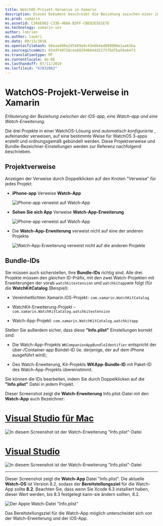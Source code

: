 ```yaml
---
title: WatchOS-Projekt-Verweise in Xamarin
description: Dieses Dokument beschreibt die Beziehung zwischen einer iOS-app, eine Watch-app und eine Watch-app-Erweiterung. Es wird erläutert, Projekt-Verweise und Paket Bezeichner.
ms.prod: xamarin
ms.assetid: C366E062-C33D-406A-B3FF-CBE82E5D1E7E
ms.technology: xamarin-ios
author: lobrien
ms.author: laobri
ms.date: 09/13/2016
ms.openlocfilehash: 60eaad98e2d5469e9c43e6b4ad889080e1aa63ba
ms.sourcegitcommit: 654df48758cea602946644d2175fbdfba59a64f3
ms.translationtype: MT
ms.contentlocale: de-DE
ms.lasthandoff: 07/11/2019
ms.locfileid: "67832062"
---
```

# <a name="watchos-project-references-in-xamarin"></a>WatchOS-Projekt-Verweise in Xamarin

_Erläuterung der Beziehung zwischen der iOS-app, eine Watch-app und eine Watch-Erweiterung._

Die drei Projekte in einer WatchOS-Lösung sind *automatisch konfigurierte* , aufeinander verweisen, auf eine bestimmte Weise für WatchOS 3-apps erstellt und ordnungsgemäß gebündelt werden. Diese Projektverweise und Bundle-Bezeichner-Einstellungen werden zur Referenz nachfolgend beschrieben.

## <a name="project-references"></a>Projektverweise

Anzeigen der Verweise durch Doppelklicken auf den Knoten "Verweise" für jedes Projekt:

- **iPhone-app** Verweise **Watch-App**

  ![](project-references-images/catalog-reference1.png "iPhone-app verweist auf Watch-App")

- **Sehen Sie sich App** Verweise **Watch-App-Erweiterung**

  ![](project-references-images/catalog-reference2.png "iPhone-app verweist auf Watch-App")


- Die **Watch-App-Erweiterung** verweist nicht auf eine der anderen Projekte

  ![](project-references-images/catalog-reference3.png "Watch-App-Erweiterung verweist nicht auf die anderen Projekte")



## <a name="bundle-identifiers"></a>Bundle-IDs

Sie müssen auch sicherstellen, Ihre **Bundle-IDs** richtig sind.
Alle drei Projekte müssen den *gleichen* ID-Präfix, mit den zwei Watch-Projekten mit Erweiterungen der vorab `watchkitextension` und `watchkitapp`wie folgt (für die **WatchKitCatalog** (Beispiel):

- Vereinheitlichten Xamarin.iOS-Projekt- `com.xamarin.WatchKitCatalog`

- WatchKit-Erweiterung-Projekt – `com.xamarin.WatchKitCatalog.watchkitextension`

- Watch-App-Projekt: `com.xamarin.WatchKitCatalog.watchkitapp`

Stellen Sie außerdem sicher, dass diese **"Info.plist"** Einstellungen korrekt sind:

- Die Watch-App-Projekts `WKCompanionAppBundleIdentifier` entspricht der über-/Container-app Bündel-ID (ie. derjenige, der auf dem iPhone ausgeführt wird);

- Des Watch-Erweiterung, Kit-Projekts **WKApp-Bundle-ID** mit Paket-ID des Watch-App-Projekts übereinstimmt.

Sie können die IDs bearbeiten, indem Sie durch Doppelklicken auf die **"Info.plist"** Datei in jedem Projekt.

Dieser Screenshot zeigt die **Watch-Erweiterung** Info.plist-Datei mit den **Watch-App** auch Bezeichner:

# <a name="visual-studio-for-mactabmacos"></a>[Visual Studio für Mac](#tab/macos)
    
![](project-references-images/infoplist-extension.png "In diesem Screenshot ist der Watch-Erweiterung \"Info.plist\"-Datei")

# <a name="visual-studiotabwindows"></a>[Visual Studio](#tab/windows)
    
![](project-references-images/infoplist-extension-vs.png "In diesem Screenshot ist der Watch-Erweiterung \"Info.plist\"-Datei")

-----

Dieser Screenshot zeigt die **Watch-App** Datei "Info.plist".
Die aktuelle **Watch-OS** ist Version 8.2, sodass der **Bereitstellungsziel** für die Watch-App sollte **8.2**. Beachten Sie, dass wenn Sie Xcode 6.3 installiert haben, dieser Wert werden, bis 8.3 festgelegt kann-sie ändern sollten, 8.2.

![](project-references-images/infoplist-watchapp.png "Der Apple Watch-Datei \"Info.plist\"")

Das Bereitstellungsziel für die Watch-App möglich unterscheidet sich von der Watch-Erweiterung und der iOS-App.

